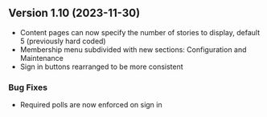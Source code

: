  ## Version 1.10 (2023-11-30)
 - Content pages can now specify the number of stories to display, default 5 (previously hard coded)
 - Membership menu subdivided with new sections: Configuration and Maintenance
 - Sign in buttons rearranged to be more consistent

 ### Bug Fixes
 - Required polls are now enforced on sign in
